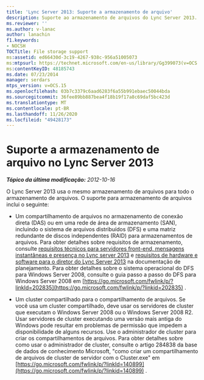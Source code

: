 ```yaml
---
title: 'Lync Server 2013: Suporte a armazenamento de arquivo'
description: Suporte ao armazenamento de arquivos do Lync Server 2013.
ms.reviewer: ''
ms.author: v-lanac
author: lanachin
f1.keywords:
- NOCSH
TOCTitle: File storage support
ms:assetid: ed66430d-3c19-4267-938c-956a51005073
ms:mtpsurl: https://technet.microsoft.com/en-us/library/Gg399073(v=OCS.15)
ms:contentKeyID: 48185743
ms.date: 07/23/2014
manager: serdars
mtps_version: v=OCS.15
ms.openlocfilehash: 03b7c3379c6aad6283f6a55b991ebaec50044bda
ms.sourcegitcommit: 36fee89bb887bea4f18b19f17a8c69daf5bc423d
ms.translationtype: MT
ms.contentlocale: pt-BR
ms.lasthandoff: 11/26/2020
ms.locfileid: "49428173"
---
```

# <a name="file-storage-support-in-lync-server-2013"></a>Suporte a armazenamento de arquivo no Lync Server 2013

<div data-xmlns="http://www.w3.org/1999/xhtml">

<div class="topic" data-xmlns="http://www.w3.org/1999/xhtml" data-msxsl="urn:schemas-microsoft-com:xslt" data-cs="https://msdn.microsoft.com/">

<div data-asp="https://msdn2.microsoft.com/asp">



</div>

<div id="mainSection">

<div id="mainBody">

<span> </span>

_**Tópico da última modificação:** 2012-10-16_

O Lync Server 2013 usa o mesmo armazenamento de arquivos para todo o armazenamento de arquivos. O suporte para armazenamento de arquivos inclui o seguinte:

  - Um compartilhamento de arquivos no armazenamento de conexão direta (DAS) ou em uma rede de área de armazenamento (SAN), incluindo o sistema de arquivos distribuídos (DFS) e uma matriz redundante de discos independentes (RAID) para armazenamentos de arquivos. Para obter detalhes sobre requisitos de armazenamento, consulte [requisitos técnicos para servidores front-end, mensagens instantâneas e presença no Lync server 2013](lync-server-2013-technical-requirements-for-front-end-servers-instant-messaging-and-presence.md) e [requisitos de hardware e software para o diretor do Lync Server 2013](lync-server-2013-hardware-and-software-requirements-for-the-director.md) na documentação de planejamento. Para obter detalhes sobre o sistema operacional do DFS para Windows Server 2008, consulte o guia passo a passo do DFS para Windows Server 2008 em [https://go.microsoft.com/fwlink/p/?linkId=202835](https://go.microsoft.com/fwlink/p/?linkid=202835) .

  - Um cluster compartilhado para o compartilhamento de arquivos. Se você usa um cluster compartilhado, deve usar os servidores de cluster que executam o Windows Server 2008 ou o Windows Server 2008 R2. Usar servidores de cluster executando uma versão mais antiga do Windows pode resultar em problemas de permissão que impedem a disponibilidade de alguns recursos. Use o administrador de cluster para criar os compartilhamentos de arquivos. Para obter detalhes sobre como usar o administrador de cluster, consulte o artigo 284838 da base de dados de conhecimento Microsoft, "como criar um compartilhamento de arquivos de cluster de servidor com o Cluster.exe" em [https://go.microsoft.com/fwlink/p/?linkId=140899](https://go.microsoft.com/fwlink/p/?linkid=140899) .

</div>

<span> </span>

</div>

</div>

</div>

